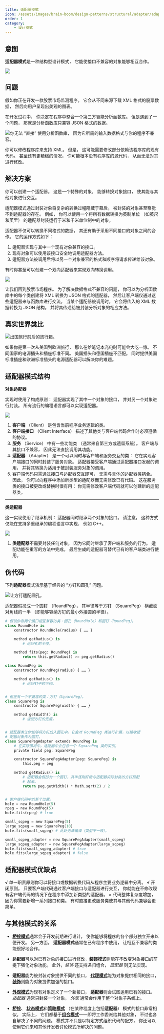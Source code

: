 ```yaml
---
title: 适配器模式
icon: /assets/images/brain-boom/design-patterns/structural/adapter/adapter-mini.png
order: 1
category:
    - 设计模式
---
```


## 意图

**适配器模式**是一种结构型设计模式， 它能使接口不兼容的对象能够相互合作。

![](../../../../.vuepress/public/assets/images/brain-boom/design-patterns/structural/adapter/adapter-zh.png)

## 问题

假如你正在开发一款股票市场监测程序， 它会从不同来源下载 XML 格式的股票数据， 然后向用户呈现出美观的图表。

在开发过程中， 你决定在程序中整合一个第三方智能分析函数库。 但是遇到了一个问题， 那就是分析函数库只兼容 JSON 格式的数据。

![你无法 “直接” 使用分析函数库， 因为它所需的输入数据格式与你的程序不兼容。](../../../../.vuepress/public/assets/images/brain-boom/design-patterns/structural/adapter/problem-zh.png)

你可以修改程序库来支持 XML。 但是， 这可能需要修改部分依赖该程序库的现有代码。 甚至还有更糟糕的情况， 你可能根本没有程序库的源代码， 从而无法对其进行修改。

## 解决方案

你可以创建一个适配器。 这是一个特殊的对象， 能够转换对象接口， 使其能与其他对象进行交互。

适配器模式通过封装对象将复杂的转换过程隐藏于幕后。 被封装的对象甚至察觉不到适配器的存在。 例如， 你可以使用一个将所有数据转换为英制单位 （如英尺和英里） 的适配器封装运行于米和千米单位制中的对象。

适配器不仅可以转换不同格式的数据， 其还有助于采用不同接口的对象之间的合作。 它的运作方式如下：

1. 适配器实现与其中一个现有对象兼容的接口。
2. 现有对象可以使用该接口安全地调用适配器方法。
3. 适配器方法被调用后将以另一个对象兼容的格式和顺序将请求传递给该对象。

有时你甚至可以创建一个双向适配器来实现双向转换调用。

![](../../../../.vuepress/public/assets/images/brain-boom/design-patterns/structural/adapter/solution-zh.png)

让我们回到股票市场程序。 为了解决数据格式不兼容的问题， 你可以为分析函数库中的每个类创建将 XML 转换为 JSON 格式的适配器， 然后让客户端仅通过这些适配器来与函数库进行交流。 当某个适配器被调用时， 它会将传入的 XML 数据转换为 JSON 结构， 并将其传递给被封装分析对象的相应方法。

## 真实世界类比

![出国旅行前后的旅行箱。](../../../../.vuepress/public/assets/images/brain-boom/design-patterns/structural/adapter/adapter-comic-1-zh.png)

如果你是第一次从美国到欧洲旅行， 那么在给笔记本充电时可能会大吃一惊。 不同国家的电源插头和插座标准不同。 美国插头和德国插座不匹配。 同时提供美国标准插座和欧洲标准插头的电源适配器可以解决你的难题。

## 适配器模式结构

**对象适配器**

实现时使用了构成原则： 适配器实现了其中一个对象的接口， 并对另一个对象进行封装。 所有流行的编程语言都可以实现适配器。

![](../../../../.vuepress/public/assets/images/brain-boom/design-patterns/structural/adapter/structure-object-adapter.png)

1. **客户端** （Client） 是包含当前程序业务逻辑的类。
2. **客户端接口** （Client Interface） 描述了其他类与客户端代码合作时必须遵循的协议。
3. **服务** （Service） 中有一些功能类 （通常来自第三方或遗留系统）。 客户端与其接口不兼容， 因此无法直接调用其功能。
4. **适配器** （Adapter） 是一个可以同时与客户端和服务交互的类： 它在实现客户端接口的同时封装了服务对象。 适配器接受客户端通过适配器接口发起的调用， 并将其转换为适用于被封装服务对象的调用。
5. 客户端代码只需通过接口与适配器交互即可， 无需与具体的适配器类耦合。 因此， 你可以向程序中添加新类型的适配器而无需修改已有代码。 这在服务类的接口被更改或替换时很有用： 你无需修改客户端代码就可以创建新的适配器类。

---

**类适配器**

这一实现使用了继承机制： 适配器同时继承两个对象的接口。 请注意， 这种方式仅能在支持多重继承的编程语言中实现， 例如 C++。

![](../../../../.vuepress/public/assets/images/brain-boom/design-patterns/structural/adapter/structure-class-adapter.png)

1. **类适配器**不需要封装任何对象， 因为它同时继承了客户端和服务的行为。 适配功能在重写的方法中完成。 最后生成的适配器可替代已有的客户端类进行使用。

## 伪代码

下列**适配器**模式演示基于经典的 “方钉和圆孔” 问题。

![让方钉适配圆孔。](../../../../.vuepress/public/assets/images/brain-boom/design-patterns/structural/adapter/example.png)

适配器假扮成一个圆钉 （Round­Peg）， 其半径等于方钉 （Square­Peg） 横截面对角线的一半 （即能够容纳方钉的最小外接圆的半径）。

```py
# 假设你有两个接口相互兼容的类：圆孔（Round­Hole）和圆钉（Round­Peg）。
class RoundHole is
    constructor RoundHole(radius) { …… }

    method getRadius() is
        # 返回孔的半径。

    method fits(peg: RoundPeg) is
        return this.getRadius() >= peg.getRadius()

class RoundPeg is
    constructor RoundPeg(radius) { …… }

    method getRadius() is
        # 返回钉子的半径。


# 但还有一个不兼容的类：方钉（Square­Peg）。
class SquarePeg is
    constructor SquarePeg(width) { …… }

    method getWidth() is
        # 返回方钉的宽度。


# 适配器类让你能够将方钉放入圆孔中。它会对 RoundPeg 类进行扩展，以接收适
# 配器对象作为圆钉。
class SquarePegAdapter extends RoundPeg is
    # 在实际情况中，适配器中会包含一个 SquarePeg 类的实例。
    private field peg: SquarePeg

    constructor SquarePegAdapter(peg: SquarePeg) is
        this.peg = peg

    method getRadius() is
        # 适配器会假扮为一个圆钉，其半径刚好能与适配器实际封装的方钉搭配
        # 起来。
        return peg.getWidth() * Math.sqrt(2) / 2


# 客户端代码中的某个位置。
hole = new RoundHole(5)
rpeg = new RoundPeg(5)
hole.fits(rpeg) # true

small_sqpeg = new SquarePeg(5)
large_sqpeg = new SquarePeg(10)
hole.fits(small_sqpeg) # 此处无法编译（类型不一致）。

small_sqpeg_adapter = new SquarePegAdapter(small_sqpeg)
large_sqpeg_adapter = new SquarePegAdapter(large_sqpeg)
hole.fits(small_sqpeg_adapter) # true
hole.fits(large_sqpeg_adapter) # false
```

## 适配器模式优缺点

√ 单一职责原则你可以将接口或数据转换代码从程序主要业务逻辑中分离。
√ 开闭原则。 只要客户端代码通过客户端接口与适配器进行交互， 你就能在不修改现有客户端代码的情况下在程序中添加新类型的适配器。
× 代码整体复杂度增加， 因为你需要新增一系列接口和类。 有时直接更改服务类使其与其他代码兼容会更简单。

## 与其他模式的关系

-   [**桥接模式**](./bridge.md)通常会于开发前期进行设计， 使你能够将程序的各个部分独立开来以便开发。 另一方面， **适配器模式**通常在已有程序中使用， 让相互不兼容的类能很好地合作。

-   **适配器**可以对已有对象的接口进行修改，[**装饰模式**](./decorator.md)则能在不改变对象接口的前提下强化对象功能。 此外，_装饰_ 还支持递归组合， _适配器_ 则无法实现。

-   **适配器**能为被封装对象提供不同的接口， [**代理模式**](./proxy.md)能为对象提供相同的接口， [**装饰**](./decorator.md)则能为对象提供加强的接口。

-   [**外观模式**](./facade.md)为现有对象定义了一个新接口， **适配器**则会试图运用已有的接口。 _适配器_ 通常只封装一个对象， _外观_ 通常会作用于整个对象子系统上。

-   [**桥接**](./bridge.md)、 [**状态模式**](../behavioral/state.md)和[**策略模式**](../behavioral/strategy.md) （在某种程度上包括**适配器**） 模式的接口非常相似。 实际上， 它们都基于[**组合模式**](./composite.md)——即将工作委派给其他对象， 不过也各自解决了不同的问题。 模式并不只是以特定方式组织代码的配方， 你还可以使用它们来和其他开发者讨论模式所解决的问题。
